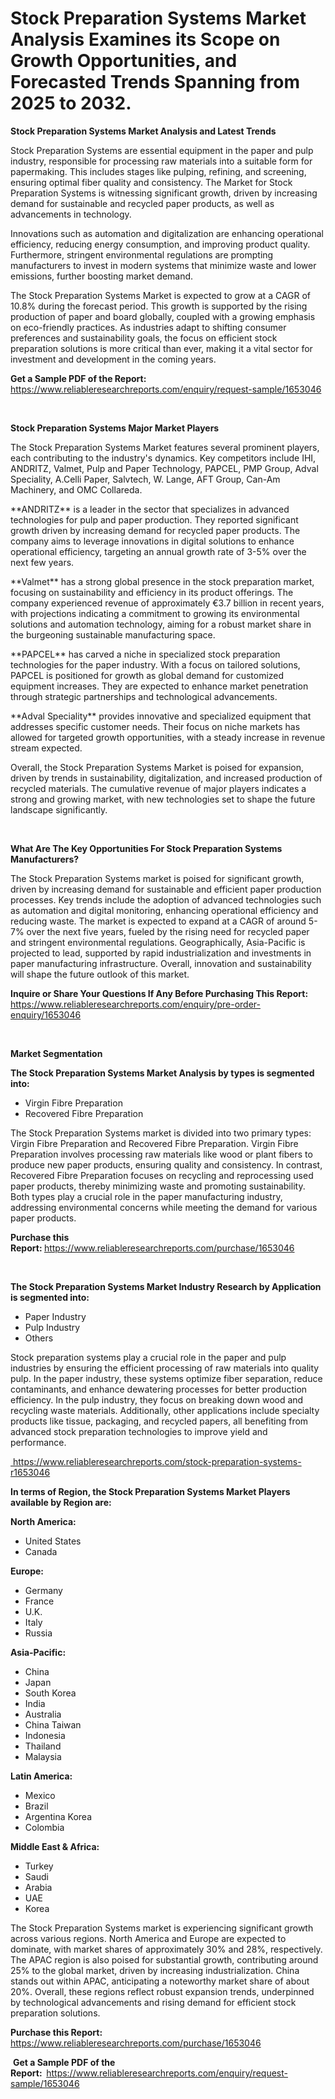 <p><h1>Stock Preparation Systems Market Analysis Examines its Scope on Growth Opportunities, and Forecasted Trends Spanning from 2025 to 2032.</h1></p><p><strong>Stock Preparation Systems Market Analysis and Latest Trends</strong></p>
<p><p>Stock Preparation Systems are essential equipment in the paper and pulp industry, responsible for processing raw materials into a suitable form for papermaking. This includes stages like pulping, refining, and screening, ensuring optimal fiber quality and consistency. The Market for Stock Preparation Systems is witnessing significant growth, driven by increasing demand for sustainable and recycled paper products, as well as advancements in technology.</p><p>Innovations such as automation and digitalization are enhancing operational efficiency, reducing energy consumption, and improving product quality. Furthermore, stringent environmental regulations are prompting manufacturers to invest in modern systems that minimize waste and lower emissions, further boosting market demand.</p><p>The Stock Preparation Systems Market is expected to grow at a CAGR of 10.8% during the forecast period. This growth is supported by the rising production of paper and board globally, coupled with a growing emphasis on eco-friendly practices. As industries adapt to shifting consumer preferences and sustainability goals, the focus on efficient stock preparation solutions is more critical than ever, making it a vital sector for investment and development in the coming years.</p></p>
<p><strong>Get a Sample PDF of the Report:&nbsp;</strong> <a href="https://www.reliableresearchreports.com/enquiry/request-sample/1653046?utm_campaign=2296&utm_medium=2&utm_source=Github&utm_content=ia&utm_term=18042025&utm_id=stock-preparation-systems">https://www.reliableresearchreports.com/enquiry/request-sample/1653046</a></p>
<p>&nbsp;</p>
<p><strong>Stock Preparation Systems Major Market Players</strong></p>
<p><p>The Stock Preparation Systems Market features several prominent players, each contributing to the industry's dynamics. Key competitors include IHI, ANDRITZ, Valmet, Pulp and Paper Technology, PAPCEL, PMP Group, Adval Speciality, A.Celli Paper, Salvtech, W. Lange, AFT Group, Can-Am Machinery, and OMC Collareda.</p><p>**ANDRITZ** is a leader in the sector that specializes in advanced technologies for pulp and paper production. They reported significant growth driven by increasing demand for recycled paper products. The company aims to leverage innovations in digital solutions to enhance operational efficiency, targeting an annual growth rate of 3-5% over the next few years.</p><p>**Valmet** has a strong global presence in the stock preparation market, focusing on sustainability and efficiency in its product offerings. The company experienced revenue of approximately €3.7 billion in recent years, with projections indicating a commitment to growing its environmental solutions and automation technology, aiming for a robust market share in the burgeoning sustainable manufacturing space.</p><p>**PAPCEL** has carved a niche in specialized stock preparation technologies for the paper industry. With a focus on tailored solutions, PAPCEL is positioned for growth as global demand for customized equipment increases. They are expected to enhance market penetration through strategic partnerships and technological advancements.</p><p>**Adval Speciality** provides innovative and specialized equipment that addresses specific customer needs. Their focus on niche markets has allowed for targeted growth opportunities, with a steady increase in revenue stream expected.</p><p>Overall, the Stock Preparation Systems Market is poised for expansion, driven by trends in sustainability, digitalization, and increased production of recycled materials. The cumulative revenue of major players indicates a strong and growing market, with new technologies set to shape the future landscape significantly.</p></p>
<p>&nbsp;</p>
<p><strong>What Are The Key Opportunities For Stock Preparation Systems Manufacturers?</strong></p>
<p><p>The Stock Preparation Systems market is poised for significant growth, driven by increasing demand for sustainable and efficient paper production processes. Key trends include the adoption of advanced technologies such as automation and digital monitoring, enhancing operational efficiency and reducing waste. The market is expected to expand at a CAGR of around 5-7% over the next five years, fueled by the rising need for recycled paper and stringent environmental regulations. Geographically, Asia-Pacific is projected to lead, supported by rapid industrialization and investments in paper manufacturing infrastructure. Overall, innovation and sustainability will shape the future outlook of this market.</p></p>
<p><strong>Inquire or Share Your Questions If Any Before Purchasing This Report:</strong> <a href="https://www.reliableresearchreports.com/enquiry/pre-order-enquiry/1653046?utm_campaign=2296&utm_medium=2&utm_source=Github&utm_content=ia&utm_term=18042025&utm_id=stock-preparation-systems">https://www.reliableresearchreports.com/enquiry/pre-order-enquiry/1653046</a></p>
<p>&nbsp;</p>
<p><strong>Market Segmentation</strong></p>
<p><strong>The Stock Preparation Systems Market Analysis by types is segmented into:</strong></p>
<p><ul><li>Virgin Fibre Preparation</li><li>Recovered Fibre Preparation</li></ul></p>
<p><p>The Stock Preparation Systems market is divided into two primary types: Virgin Fibre Preparation and Recovered Fibre Preparation. Virgin Fibre Preparation involves processing raw materials like wood or plant fibers to produce new paper products, ensuring quality and consistency. In contrast, Recovered Fibre Preparation focuses on recycling and reprocessing used paper products, thereby minimizing waste and promoting sustainability. Both types play a crucial role in the paper manufacturing industry, addressing environmental concerns while meeting the demand for various paper products.</p></p>
<p><strong>Purchase this Report:&nbsp;</strong><a href="https://www.reliableresearchreports.com/purchase/1653046?utm_campaign=2296&utm_medium=2&utm_source=Github&utm_content=ia&utm_term=18042025&utm_id=stock-preparation-systems">https://www.reliableresearchreports.com/purchase/1653046</a></p>
<p>&nbsp;</p>
<p><strong>The Stock Preparation Systems Market Industry Research by Application is segmented into:</strong></p>
<p><ul><li>Paper Industry</li><li>Pulp Industry</li><li>Others</li></ul></p>
<p><p>Stock preparation systems play a crucial role in the paper and pulp industries by ensuring the efficient processing of raw materials into quality pulp. In the paper industry, these systems optimize fiber separation, reduce contaminants, and enhance dewatering processes for better production efficiency. In the pulp industry, they focus on breaking down wood and recycling waste materials. Additionally, other applications include specialty products like tissue, packaging, and recycled papers, all benefiting from advanced stock preparation technologies to improve yield and performance.</p></p>
<p><a href="https://www.reliableresearchreports.com/stock-preparation-systems-r1653046?utm_campaign=2296&utm_medium=2&utm_source=Github&utm_content=ia&utm_term=18042025&utm_id=stock-preparation-systems">&nbsp;https://www.reliableresearchreports.com/stock-preparation-systems-r1653046</a></p>
<p><strong>In terms of Region, the Stock Preparation Systems Market Players available by Region are:</strong></p>
<p>
    <p> <strong> North America: </strong>
        <ul>
            <li>United States</li>
            <li>Canada</li>
        </ul>
        </p> 
    <p> <strong> Europe: </strong>
        <ul>
            <li>Germany</li>
            <li>France</li>
            <li>U.K.</li>
            <li>Italy</li>
            <li>Russia</li>
        </ul>
        </p> 
    <p> <strong> Asia-Pacific: </strong>
        <ul>
            <li>China</li>
            <li>Japan</li>
            <li>South Korea</li>
            <li>India</li>
            <li>Australia</li>
            <li>China Taiwan</li>
            <li>Indonesia</li>
            <li>Thailand</li>
            <li>Malaysia</li>
        </ul>
        </p> 
    <p> <strong> Latin America: </strong>
        <ul>
            <li>Mexico</li>
            <li>Brazil</li>
            <li>Argentina Korea</li>
            <li>Colombia</li>
        </ul>
        </p> 
    <p> <strong> Middle East & Africa: </strong>
        <ul>
            <li>Turkey</li>
            <li>Saudi</li>
            <li>Arabia</li>
            <li>UAE</li>
            <li>Korea</li>
        </ul>
    </p>
    </p>
<p><p>The Stock Preparation Systems market is experiencing significant growth across various regions. North America and Europe are expected to dominate, with market shares of approximately 30% and 28%, respectively. The APAC region is also poised for substantial growth, contributing around 25% to the global market, driven by increasing industrialization. China stands out within APAC, anticipating a noteworthy market share of about 20%. Overall, these regions reflect robust expansion trends, underpinned by technological advancements and rising demand for efficient stock preparation solutions.</p></p>
<p><strong>Purchase this Report: </strong><a href="https://www.reliableresearchreports.com/purchase/1653046?utm_campaign=2296&utm_medium=2&utm_source=Github&utm_content=ia&utm_term=18042025&utm_id=stock-preparation-systems">https://www.reliableresearchreports.com/purchase/1653046</a></p>
<p>&nbsp;<strong>Get a Sample PDF of the Report:&nbsp;&nbsp;</strong><a href="https://www.reliableresearchreports.com/enquiry/request-sample/1653046?utm_campaign=2296&utm_medium=2&utm_source=Github&utm_content=ia&utm_term=18042025&utm_id=stock-preparation-systems">https://www.reliableresearchreports.com/enquiry/request-sample/1653046</a></p>
<p><strong></strong></p>
<p><p></p><p></p><p></p></p>
